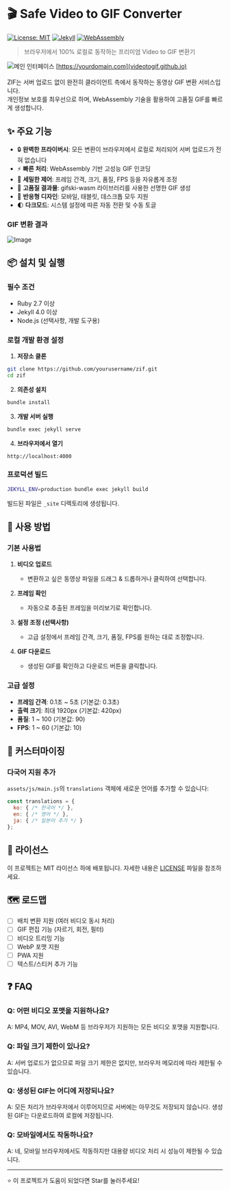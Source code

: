 # 🎬 Safe Video to GIF Converter

[![License: MIT](https://img.shields.io/badge/License-MIT-yellow.svg)](https://opensource.org/licenses/MIT)
[![Jekyll](https://img.shields.io/badge/Jekyll-4.0+-red.svg)](https://jekyllrb.com/)
[![WebAssembly](https://img.shields.io/badge/WebAssembly-Enabled-blue.svg)](https://webassembly.org/)

> 브라우저에서 100% 로컬로 동작하는 프리미엄 Video to GIF 변환기

![메인 인터페이스](https://github.com/user-attachments/assets/532f635a-1226-4d03-a5b3-6066d260cff7)
[https://yourdomain.com](videotogif.github.io) <br> <br>
ZIF는 서버 업로드 없이 완전히 클라이언트 측에서 동작하는 동영상 GIF 변환 서비스입니다. <br>
개인정보 보호를 최우선으로 하며, WebAssembly 기술을 활용하여 고품질 GIF를 빠르게 생성합니다.

## ✨ 주요 기능

- 🔒 **완벽한 프라이버시**: 모든 변환이 브라우저에서 로컬로 처리되어 서버 업로드가 전혀 없습니다
- ⚡ **빠른 처리**: WebAssembly 기반 고성능 GIF 인코딩
- 🎨 **세밀한 제어**: 프레임 간격, 크기, 품질, FPS 등을 자유롭게 조정
- 💎 **고품질 결과물**: gifski-wasm 라이브러리를 사용한 선명한 GIF 생성
- 📱 **반응형 디자인**: 모바일, 태블릿, 데스크톱 모두 지원
- 🌓 **다크모드**: 시스템 설정에 따른 자동 전환 및 수동 토글




### GIF 변환 결과
![Image](https://github.com/user-attachments/assets/1564a18e-4274-4e9a-a7a1-6b1dc42078dd)


## 📦 설치 및 실행

### 필수 조건
- Ruby 2.7 이상
- Jekyll 4.0 이상
- Node.js (선택사항, 개발 도구용)

### 로컬 개발 환경 설정

1. **저장소 클론**
```bash
git clone https://github.com/yourusername/zif.git
cd zif
```

2. **의존성 설치**
```bash
bundle install
```

3. **개발 서버 실행**
```bash
bundle exec jekyll serve
```

4. **브라우저에서 열기**
```
http://localhost:4000
```

### 프로덕션 빌드

```bash
JEKYLL_ENV=production bundle exec jekyll build
```

빌드된 파일은 `_site` 디렉토리에 생성됩니다.


## 🎯 사용 방법

### 기본 사용법

1. **비디오 업로드**
   - 변환하고 싶은 동영상 파일을 드래그 & 드롭하거나 클릭하여 선택합니다.

2. **프레임 확인**
   - 자동으로 추출된 프레임을 미리보기로 확인합니다.

3. **설정 조정 (선택사항)**
   - 고급 설정에서 프레임 간격, 크기, 품질, FPS를 원하는 대로 조정합니다.

4. **GIF 다운로드**
   - 생성된 GIF를 확인하고 다운로드 버튼을 클릭합니다.

### 고급 설정

- **프레임 간격**: 0.1초 ~ 5초 (기본값: 0.3초)
- **출력 크기**: 최대 1920px (기본값: 420px)
- **품질**: 1 ~ 100 (기본값: 90)
- **FPS**: 1 ~ 60 (기본값: 10)

## 🔧 커스터마이징



### 다국어 지원 추가

`assets/js/main.js`의 `translations` 객체에 새로운 언어를 추가할 수 있습니다:

```javascript
const translations = {
  ko: { /* 한국어 */ },
  en: { /* 영어 */ },
  ja: { /* 일본어 추가 */ }
};
```

## 📝 라이선스

이 프로젝트는 MIT 라이선스 하에 배포됩니다. 자세한 내용은 [LICENSE](LICENSE) 파일을 참조하세요.


## 🗺️ 로드맵

- [ ] 배치 변환 지원 (여러 비디오 동시 처리)
- [ ] GIF 편집 기능 (자르기, 회전, 필터)
- [ ] 비디오 트리밍 기능
- [ ] WebP 포맷 지원
- [ ] PWA 지원
- [ ] 텍스트/스티커 추가 기능

## ❓ FAQ

### Q: 어떤 비디오 포맷을 지원하나요?
A: MP4, MOV, AVI, WebM 등 브라우저가 지원하는 모든 비디오 포맷을 지원합니다.

### Q: 파일 크기 제한이 있나요?
A: 서버 업로드가 없으므로 파일 크기 제한은 없지만, 브라우저 메모리에 따라 제한될 수 있습니다.

### Q: 생성된 GIF는 어디에 저장되나요?
A: 모든 처리가 브라우저에서 이루어지므로 서버에는 아무것도 저장되지 않습니다. 생성된 GIF는 다운로드하여 로컬에 저장됩니다.

### Q: 모바일에서도 작동하나요?
A: 네, 모바일 브라우저에서도 작동하지만 대용량 비디오 처리 시 성능이 제한될 수 있습니다.

---

⭐ 이 프로젝트가 도움이 되었다면 Star를 눌러주세요!
